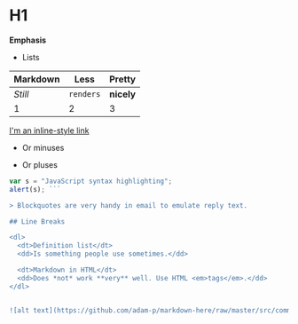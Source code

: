 # H1

**Emphasis**

* Lists

Markdown | Less | Pretty
--- | --- | --- 
*Still* | `renders` | **nicely**
1 | 2 | 3

[I'm an inline-style link](https://www.google.com)

- Or minuses
+ Or pluses

```javascript
var s = "JavaScript syntax highlighting";
alert(s); ```

> Blockquotes are very handy in email to emulate reply text.

## Line Breaks

<dl>
  <dt>Definition list</dt>
  <dd>Is something people use sometimes.</dd>

  <dt>Markdown in HTML</dt>
  <dd>Does *not* work **very** well. Use HTML <em>tags</em>.</dd>
</dl>


![alt text](https://github.com/adam-p/markdown-here/raw/master/src/common/images/icon48.png "Logo Title Text 1")

